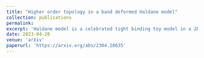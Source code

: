 ```yaml
---
title: "Higher order topology in a band deformed Haldane model"
collection: publications
permalink: 
excerpt: 'Haldane model is a celebrated tight binding toy model in a 2D honeycomb lattice that exhibits quantized Hall conductance in the absence of an external magnetic field. In our work, we deform the bands of the Haldane model smoothly by varying one of its three nearest neighbour hopping amplitudes ($t_1$), while keeping the other two ($t$) fixed. This breaks the $C_3$ symmetry of the Hamiltonian, while the $M_x*T$ symmetry is preserved. The symmetry breaking causes the Dirac cones to shift from the $K$ and the $K'$ points in the Brillouin zone (BZ) to an intermediate $M$ point. This is evident from the Berry curvature plots which show a similar shift in the corresponding values as a function of $\frac{t_1}{t}$. We observe two different topological phases, one being a topological insulator (TI) phase and the other is a higher order topological insulator (HOTI). The Chern number ($C$) remains perfectly quantized at a value of $C=1$ for the TI phase and goes to zero in the HOTI phase. Furthermore the evolution of the Wannier charge center (WCC) as the band is deformed shows a jump in the TI phase indicating a non-trivial bulk. We also study the HOTI phase and diagonalize the real space Hamiltonian on a rhombic supercell to show the presence of in-gap zero energy corner modes. The polarization of the system, namely $p_x$ and $p_y$, are evaluated, along the $x$ and the $y$ directions respectively. We see that both $p_x$ and $p_y$ are quantized in the HOTI phase owing to the presence of the inversion symmetry of the system.'
date: 2023-04-20
venue: 'arXiv'
paperurl: 'https://arxiv.org/abs/2304.10635'
---
```

